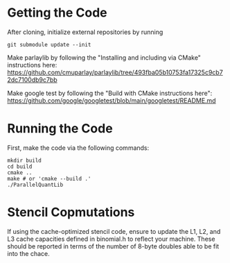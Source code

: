 # Getting the Code

After cloning, initialize external repositories by running 

    git submodule update --init
    
Make parlaylib by following the "Installing and including via CMake" instructions here: https://github.com/cmuparlay/parlaylib/tree/493fba05b10753fa17325c9cb72dc7100db9c7bb

Make google test by following the "Build with CMake instructions here": https://github.com/google/googletest/blob/main/googletest/README.md

# Running the Code

First, make the code via the following commands:

    mkdir build
    cd build
    cmake ..
    make # or 'cmake --build .'
    ./ParallelQuantLib

# Stencil Copmutations

If using the cache-optimized stencil code, ensure to update the L1, L2, and L3 cache capacities defined in binomial.h to reflect your machine.  These should be reported in terms of the number of 8-byte doubles able to be fit into the chace.
